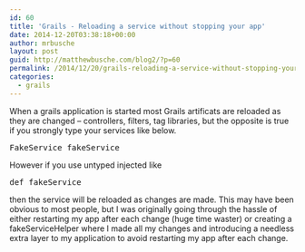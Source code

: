 ```yaml
---
id: 60
title: 'Grails - Reloading a service without stopping your app'
date: 2014-12-20T03:38:18+00:00
author: mrbusche
layout: post
guid: http://matthewbusche.com/blog2/?p=60
permalink: /2014/12/20/grails-reloading-a-service-without-stopping-your-app/
categories:
  - grails
---
```

When a grails application is started most Grails artificats are reloaded as they are changed &#8211; controllers, filters, tag libraries, but the opposite is true if you strongly type your services like below.

<pre>FakeService fakeService
</pre>

However if you use untyped injected like

<pre>def fakeService
</pre>

then the service will be reloaded as changes are made. This may have been obvious to most people, but I was originally going through the hassle of either restarting my app after each change (huge time waster) or creating a fakeServiceHelper where I made all my changes and introducing a needless extra layer to my application to avoid restarting my app after each change.